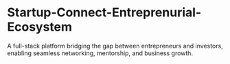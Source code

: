 # Startup-Connect-Entreprenurial-Ecosystem
A full-stack platform bridging the gap between entrepreneurs and investors, enabling seamless networking, mentorship, and business growth.
